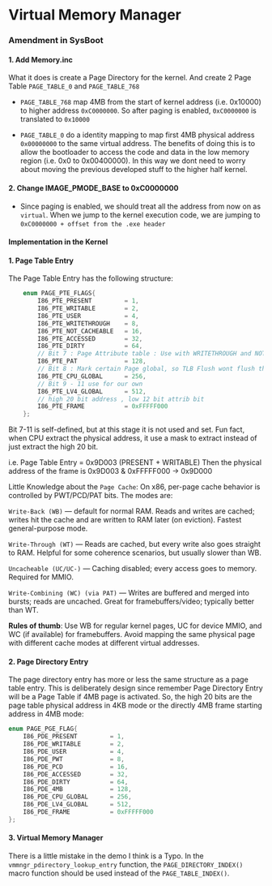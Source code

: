 # Virtual Memory Manager

### Amendment in SysBoot
#### 1. Add Memory.inc
What it does is create a Page Directory for the kernel. And create 2 Page Table 
`PAGE_TABLE_0` and `PAGE_TABLE_768`

- `PAGE_TABLE_768` map 4MB from the start of kernel address (i.e. 0x10000) to higher address `0xC0000000`. So after paging is enabled, `0xC0000000` is translated to `0x10000`

- `PAGE_TABLE_0` do a identity mapping to map first 4MB physical address `0x00000000` to the same virtual address. The benefits of doing this is to allow the bootloader to access the code and data in the low memory region (i.e. 0x0 to 0x00400000). In this way we dont need to worry about moving the previous developed stuff to the higher half kernel.

#### 2. Change IMAGE_PMODE_BASE to 0xC0000000
- Since paging is enabled, we should treat all the address from now on as `virtual`. When we jump to the kernel execution code, we are jumping to `0xC0000000 + offset from the .exe header`


#### Implementation in the Kernel

#### 1. Page Table Entry 
The Page Table Entry has the following structure:
```cpp 
    enum PAGE_PTE_FLAGS{
        I86_PTE_PRESENT         = 1,
        I86_PTE_WRITABLE        = 2,
        I86_PTE_USER            = 4,
        I86_PTE_WRITETHROUGH    = 8,
        I86_PTE_NOT_CACHEABLE   = 16,
        I86_PTE_ACCESSED        = 32,
        I86_PTE_DIRTY           = 64,
        // Bit 7 : Page Attribute table : Use with WRITETHROUGH and NOT_CACHEABLE
        I86_PTE_PAT             = 128,
        // Bit 8 : Mark certain Page global, so TLB Flush wont flush this page
        I86_PTE_CPU_GLOBAL      = 256,
        // Bit 9 - 11 use for our own
        I86_PTE_LV4_GLOBAL      = 512,
        // high 20 bit address , low 12 bit attrib bit
        I86_PTE_FRAME           = 0xFFFFF000 
    };
```
Bit 7-11 is self-defined, but at this stage it is not used and set. Fun fact, when CPU extract the physical address, it use a mask to extract instead of just extract the high 20 bit. 

i.e. Page Table Entry = 0x9D003 (PRESENT + WRITABLE)
Then the physical address of the frame is 0x9D003 & 0xFFFFF000 -> 0x9D000

Little Knowledge about the `Page Cache`:
On x86, per-page cache behavior is controlled by PWT/PCD/PAT bits. The modes are:

`Write-Back (WB)` — default for normal RAM. Reads and writes are cached; writes hit the cache and are written to RAM later (on eviction). Fastest general-purpose mode.

`Write-Through (WT)` — Reads are cached, but every write also goes straight to RAM. Helpful for some coherence scenarios, but usually slower than WB.

`Uncacheable (UC/UC-)` — Caching disabled; every access goes to memory. Required for MMIO.

`Write-Combining (WC) (via PAT)` — Writes are buffered and merged into bursts; reads are uncached. Great for framebuffers/video; typically better than WT.

**Rules of thumb**: Use WB for regular kernel pages, UC for device MMIO, and WC (if available) for framebuffers. Avoid mapping the same physical page with different cache modes at different virtual addresses.



#### 2. Page Directory Entry 
The page directory entry has more or less the same structure as a page table entry. This is deliberately design since remember Page Directory Entry will be a Page Table if 4MB page is activated. So, the high 20 bits are the page table physical address in 4KB mode or the directly 4MB frame starting address in 4MB mode:


```cpp
enum PAGE_PGE_FLAG{
    I86_PDE_PRESENT         = 1,
    I86_PDE_WRITABLE        = 2,
    I86_PDE_USER            = 4,
    I86_PDE_PWT             = 8,
    I86_PDE_PCD             = 16,
    I86_PDE_ACCESSED        = 32,
    I86_PDE_DIRTY           = 64,
    I86_PDE_4MB             = 128,
    I86_PDE_CPU_GLOBAL      = 256,
    I86_PDE_LV4_GLOBAL      = 512,
    I86_PDE_FRAME           = 0xFFFFF000 
};
```

#### 3. Virtual Memory Manager

There is a little mistake in the demo I think is a Typo. In the `vmmngr_pdirectory_lookup_entry` function, the `PAGE_DIRECTORY_INDEX()` macro function should be used instead of the  `PAGE_TABLE_INDEX()`.





